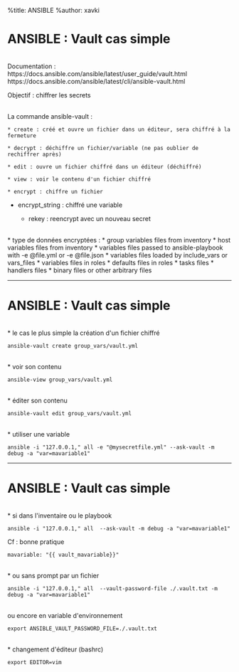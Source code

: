 %title: ANSIBLE
%author: xavki


# ANSIBLE : Vault cas simple


<br>
Documentation : https://docs.ansible.com/ansible/latest/user_guide/vault.html
https://docs.ansible.com/ansible/latest/cli/ansible-vault.html

Objectif : chiffrer les secrets

<br>
La commande ansible-vault :

	* create : créé et ouvre un fichier dans un éditeur, sera chiffré à la fermeture

	* decrypt : déchiffre un fichier/variable (ne pas oublier de rechiffrer après)

	* edit : ouvre un fichier chiffré dans un éditeur (déchiffré)

	* view : voir le contenu d'un fichier chiffré

	* encrypt : chiffre un fichier

  * encrypt_string : chiffré une variable

	* rekey : reencrypt avec un nouveau secret

	
<br>
* type de données encryptées :
       * group variables files from inventory
       * host variables files from inventory
       * variables files passed to ansible-playbook with -e @file.yml or -e @file.json
       * variables files loaded by include_vars or vars_files
       * variables files in roles
       *  defaults files in roles
       *  tasks files
       *  handlers files
       *  binary files or other arbitrary files

-------------------------------------------------------------------------------

# ANSIBLE : Vault cas simple


<br>
* le cas le plus simple la création d'un fichier chiffré

```
ansible-vault create group_vars/vault.yml
```

<br>
* voir son contenu

```
ansible-view group_vars/vault.yml
```

<br>
* éditer son contenu

```
ansible-vault edit group_vars/vault.yml
```

<br>
* utiliser une variable

```
ansible -i "127.0.0.1," all -e "@mysecretfile.yml" --ask-vault -m debug -a "var=mavariable1"
```

-------------------------------------------------------------------------------

# ANSIBLE : Vault cas simple


<br>
* si dans l'inventaire ou le playbook

```
ansible -i "127.0.0.1," all  --ask-vault -m debug -a "var=mavariable1"
```

Cf : bonne pratique 

```
mavariable: "{{ vault_mavariable}}"
```

<br>
* ou sans prompt par un fichier

```
ansible -i "127.0.0.1," all  --vault-password-file ./.vault.txt -m debug -a "var=mavariable1"
```

<br>
ou encore en variable d'environnement

```
export ANSIBLE_VAULT_PASSWORD_FILE=./.vault.txt
```

<br>
* changement d'éditeur (bashrc)

```
export EDITOR=vim
```
